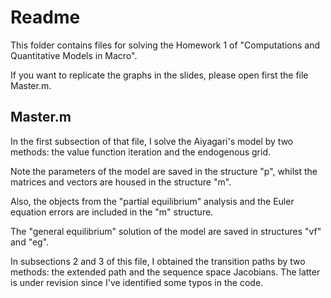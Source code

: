 # Readme

This folder contains files for solving the Homework 1 of "Computations and Quantitative Models in Macro". 

If you want to replicate the graphs in the slides, please open first the file Master.m.

## Master.m

In the first subsection of that file, I solve the Aiyagari's model by two methods: the value function iteration and the endogenous grid. 

Note the parameters of the model are saved in the structure "p", whilst the matrices and vectors are housed in the structure "m". 

Also, the objects from the "partial equilibrium" analysis and the Euler equation errors are included in the "m" structure. 

The "general equilibrium" solution of the model are saved in structures "vf" and "eg". 

In subsections 2 and 3 of this file, I obtained the transition paths by two methods: the extended path and the sequence space Jacobians. The latter is under revision since I've identified some typos in the code. 
